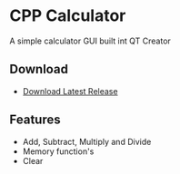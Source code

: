 # CPP Calculator
 A simple calculator GUI built int QT Creator

## Download
- [Download Latest Release](https://github.com/ImitableLine/CPP-Calculator/releases/tag/v1.0)

## Features
- Add, Subtract, Multiply and Divide
- Memory function's
- Clear
